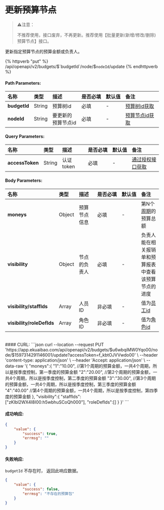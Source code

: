 # ~~更新预算节点~~

> ⚠️注意：
>
> 不推荐使用，接口废弃，不再更新。推荐使用【批量更新(新增/修改/删除)预算节点】接口。

更新指定预算节点的预算金额或负责人。

{% httpverb "put" %}  /api/openapi/v2/budgets/$`budgetId`/node/$`nodeId`/update {% endhttpverb %}

#### Path Parameters:

|名称  |类型    |描述   |是否必填   |默认值  | 备注 |
| :--------- | :------ | :---------| :------| :------|:------|
| **budgetId** | String | 预算树id | 必填 |  - | [预算树id获取](/budget/get-budget-list.html) |
| **nodeId** | String | 要更新的预算节点id | 必填 | - | [预算节点id获取](/budget/get-budget-details.html) |

#### Query Parameters:

|名称  |类型    |描述   |是否必填   |默认值  | 备注 |
| :--------- | :------ | :---------| :------| :------|:------|
| **accessToken** | String | 认证token | 必填 | - | [通过授权接口获取](/getting-started/auth.html) |


#### Body Parameters:

|名称  |类型    |描述   |是否必填   |默认值  | 备注 |
| :--------- | :------ | :---------| :------| :------|:------|
|**moneys**| Object | 预算节点信息 | 必填 | - | 第N个[周期](/budget/question-answer.html)的预算总额 | 
|**visibility**| Object | 节点的负责人 | 必填 |- | 负责人能在相关报销单和预算报表中查看该预算节点的进度 |
|**visibility/staffIds**| Array | 人员ID | 非必填  |- | 值为[员工id](/corporation/get-all-staffs.html) |
|**visibility/roleDefIds**| Array | 角色ID | 非必填  |- | 值为[角色id](/corporation/get-roles-group.html) |



<br/>
#### CURL:
```json
curl --location --request PUT 'https://app.ekuaibao.com/api/openapi/v2/budgets/$u6wbqiMW0Yqo00/node/$1597314291146001/update?accessToken=f_kbtOJVVwdo00' \
--header 'content-type: application/json' \
--header 'Accept: application/json' \
--data-raw '{
    "moneys":{
        "1":"10.00",  //第1个周期的预算金额，一共4个周期，所以是按季度控制，第一季度的预算金额
        "2":"20.00",  //第2个周期的预算金额，一共4个周期，所以是按季度控制，第二季度的预算金额
        "3":"30.00",  //第3个周期的预算金额，一共4个周期，所以是按季度控制，第三季度的预算金额
        "4":"40.00"   //第4个周期的预算金额，一共4个周期，所以是按季度控制，第四季度的预算金额
    },
    "visibility":{
        "staffIds":["zKIbl2WX4I8I00:h5wbhuSCoQh000"],
        "roleDefIds":[]
    }
}'
```
<br/>

#### 成功响应:

```json
{
    "value": {
        "success": true,
        "errmsg": ""
    }
} 
```



#### 失败响应:
`budgetId` 不存在时， 返回此响应数据。

```json
{
    "value": {
        "success": false,
        "errmsg": "不存在的预算包"
    }
}
```




<style>
    table {
		width: 100%; /*表格宽度*/
		border-collapse: collapse; /*使用单一线条的边框*/
		empty-cells: show; /*单元格无内容依旧绘制边框*/
		}
    /* 悬浮变色 */
	table tr:hover {
		background: #B2B2B2 !important;
		}
    /* 首列不换行 */
	table td:nth-child(1) {
		white-space: nowrap;
	}
	table td:nth-child(2) {
		white-space: nowrap;
	}
    /* 指定列宽度 */
    table th:nth-of-type(3) {
		width: 20%;
		white-space: nowrap;
	}
    table th:nth-of-type(4) {
		width: 8%;
		white-space: nowrap;
	}
    table th:nth-of-type(5) {
		width: 7%;
		white-space: nowrap;
	}
    table th:nth-of-type(6) {
		width: 25%;
		white-space: nowrap;
	}

</style>










